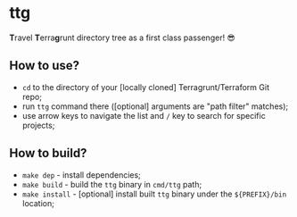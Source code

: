 # ttg

**T**ravel **T**erra**g**runt directory tree as a first class passenger! :sunglasses:

## How to use?

* `cd` to the directory of your [locally cloned] Terragrunt/Terraform Git repo;
* run `ttg` command there ([optional] arguments are "path filter" matches);
* use arrow keys to navigate the list and `/` key to search for specific projects;

## How to build?

* `make dep` - install dependencies;
* `make build` - build the `ttg` binary in `cmd/ttg` path;
* `make install` - [optional] install built `ttg` binary under the `${PREFIX}/bin` location;
